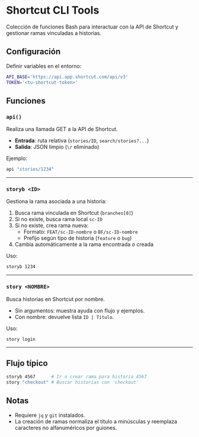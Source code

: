 # Shortcut CLI Tools

Colección de funciones Bash para interactuar con la API de Shortcut y gestionar ramas vinculadas a historias.

## Configuración
Definir variables en el entorno:
```bash
API_BASE='https://api.app.shortcut.com/api/v3'
TOKEN='<tu-shortcut-token>'
```

## Funciones

### `api()`
Realiza una llamada GET a la API de Shortcut.
- **Entrada**: ruta relativa (`stories/ID`, `search/stories?...`)
- **Salida**: JSON limpio (`\r` eliminado)

Ejemplo:
```bash
api "stories/1234"
```

---

### `storyb <ID>`
Gestiona la rama asociada a una historia:
1. Busca rama vinculada en Shortcut (`branches[0]`)
2. Si no existe, busca rama local `sc-ID`
3. Si no existe, crea rama nueva:
   - Formato: `FEAT/sc-ID-nombre` o `BF/sc-ID-nombre`
   - Prefijo según tipo de historia (`feature` o `bug`)
4. Cambia automáticamente a la rama encontrada o creada

Uso:
```bash
storyb 1234
```

---

### `story <NOMBRE>`
Busca historias en Shortcut por nombre.
- Sin argumentos: muestra ayuda con flujo y ejemplos.
- Con nombre: devuelve lista `ID | Título`.

Uso:
```bash
story login
```

---

## Flujo típico
```bash
storyb 4567      # Ir o crear rama para historia 4567
story "checkout" # Buscar historias con 'checkout'
```

## Notas
- Requiere `jq` y `git` instalados.
- La creación de ramas normaliza el título a minúsculas y reemplaza caracteres no alfanuméricos por guiones.
